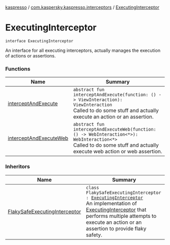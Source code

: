 [kaspresso](../../index.md) / [com.kaspersky.kaspresso.interceptors](../index.md) / [ExecutingInterceptor](./index.md)

# ExecutingInterceptor

`interface ExecutingInterceptor`

An interface for all executing interceptors, actually manages the execution of actions or assertions.

### Functions

| Name | Summary |
|---|---|
| [interceptAndExecute](intercept-and-execute.md) | `abstract fun interceptAndExecute(function: () -> ViewInteraction): ViewInteraction`<br>Called to do some stuff and actually execute an action or an assertion. |
| [interceptAndExecuteWeb](intercept-and-execute-web.md) | `abstract fun interceptAndExecuteWeb(function: () -> WebInteraction<*>): WebInteraction<*>`<br>Called to do some stuff and actually execute web action or web assertion. |

### Inheritors

| Name | Summary |
|---|---|
| [FlakySafeExecutingInterceptor](../../com.kaspersky.kaspresso.interceptors.impl.flakysafety/-flaky-safe-executing-interceptor/index.md) | `class FlakySafeExecutingInterceptor : `[`ExecutingInterceptor`](./index.md)<br>An implementation of [ExecutingInterceptor](./index.md) that performs multiple attempts to execute an action or an assertion to provide flaky safety. |
